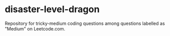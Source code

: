 # disaster-level-dragon
Repository for tricky-medium coding questions among questions labelled as "Medium" on Leetcode.com.
